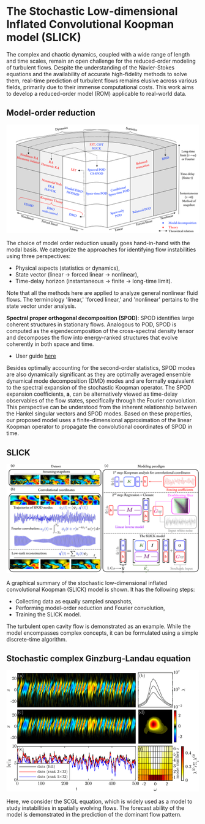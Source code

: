 # The Stochastic Low-dimensional Inflated Convolutional Koopman model (SLICK)

The complex and chaotic dynamics, coupled with a wide range of length and time scales, remain an open challenge for the reduced-order modeling of turbulent flows.
Despite the understanding of the Navier-Stokes equations and the availability of accurate high-fidelity methods to solve them, real-time prediction of turbulent flows remains elusive across various fields, primarily due to their immense computational costs. This work aims to develop a reduced-order model (ROM) applicable to real-world data.

## Model-order reduction

![Alt text](Modal_analysis_schematic.png)

The choice of model order reduction usually goes hand-in-hand with the modal basis.
We categorize the approaches for identifying flow instabilities using three perspectives:
* Physical aspects (statistics or dynamics),
* State vector (linear $\to$ forced linear $\to$ nonlinear),
* Time-delay horizon (instantaneous $\to$ finite $\to$ long-time limit).
  
Note that all the methods here are applied to analyze general nonlinear fluid flows. The terminology 'linear,' 'forced linear,' and 'nonlinear' pertains to the state vector under analysis.

__Spectral proper orthogonal decomposition (SPOD)__:
SPOD identifies large coherent structures in stationary flows. Analogous to POD, SPOD is computed as the eigendecomposition of the cross-spectral density tensor and decomposes the flow into energy-ranked structures that evolve coherently in both space and time. 

   * User guide [here](https://www.mathworks.com/matlabcentral/fileexchange/65683-spectral-proper-orthogonal-decomposition-spod)
 
Besides optimally accounting for the second-order statistics, SPOD modes are also dynamically significant as they are optimally averaged ensemble dynamical mode decomposition (DMD) modes and are formally equivalent to the spectral expansion of the stochastic Koopman operator. The SPOD expansion coefficients, $\mathbf{a}$, can be alternatively viewed as time-delay observables of the flow states, specifically through the Fourier convolution. This perspective can be understood from the inherent relationship between the Hankel singular vectors and SPOD modes. Based on these properties, our proposed model uses a finite-dimensional approximation of the linear Koopman operator to propagate the convolutional coordinates of SPOD in time.

## SLICK

![SLICK overview](Koopman_SPOD_schematic.png)


A graphical summary of the stochastic low-dimensional inflated convolutional Koopman (SLICK) model is shown. It has the following steps: 
* Collecting data as equally sampled snapshots,
* Performing model-order reduction and Fourier convolution,
* Training the SLICK model.

The turbulent open cavity flow is demonstrated as an example. 
While the model encompasses complex concepts, it can be formulated using a simple discrete-time algorithm.

## Stochastic complex Ginzburg-Landau equation

![SCGL overview](SCGL_nonlinear_correlated_full.png)

Here, we consider the SCGL equation, which is widely used as a model to study instabilities in spatially evolving flows. The forecast ability of the model is demonstrated in the prediction of the dominant flow pattern.


